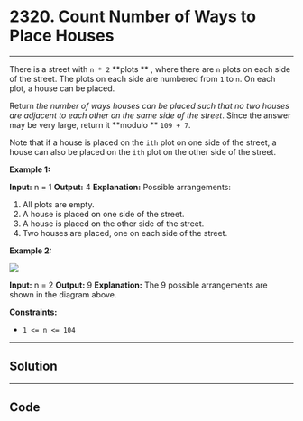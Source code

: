 # 2320. Count Number of Ways to Place Houses

---

There is a street with `n * 2` **plots ** , where there are `n` plots on each side of the street. The plots on each side are numbered from `1` to `n`. On each plot, a house can be placed.

Return _the number of ways houses can be placed such that no two houses are adjacent to each other on the same side of the street_. Since the answer may be very large, return it **modulo ** `109 + 7`.

Note that if a house is placed on the `ith` plot on one side of the street, a house can also be placed on the `ith` plot on the other side of the street.

 

**Example 1:**


**Input:** n = 1
**Output:** 4
**Explanation:** 
Possible arrangements:
1. All plots are empty.
2. A house is placed on one side of the street.
3. A house is placed on the other side of the street.
4. Two houses are placed, one on each side of the street.


**Example 2:**

![](https://assets.leetcode.com/uploads/2022/05/12/arrangements.png)


**Input:** n = 2
**Output:** 9
**Explanation:** The 9 possible arrangements are shown in the diagram above.


 

**Constraints:**

  * `1 <= n <= 104`

---

## Solution



---

## Code
```python


```